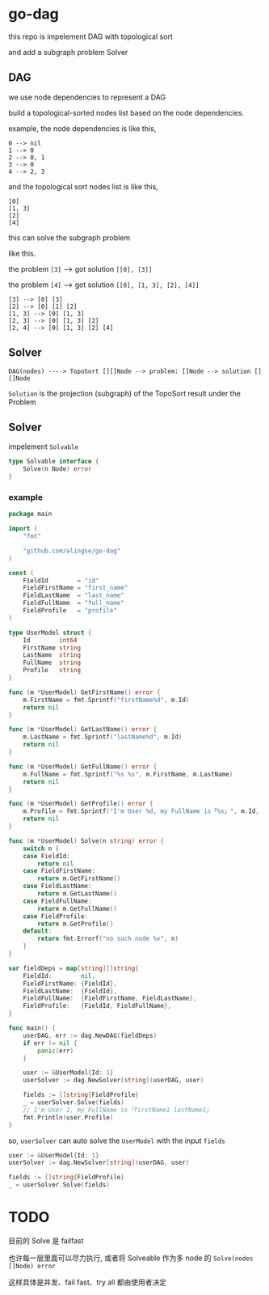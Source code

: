 # go-dag

this repo is impelement DAG with topological sort

and add a subgraph problem Solver

## DAG

we use node dependencies to represent a DAG

build a topological-sorted nodes list based on the node dependencies.

example, the node dependencies is like this,
```
0 --> nil
1 --> 0
2 --> 0, 1
3 --> 0
4 --> 2, 3
```
and the topological sort nodes list is like this,

```
[0]
[1, 3]
[2]
[4]
```

this can solve the subgraph problem

like this.

the problem `[3]` --> got solution `[[0], [3]]`

the problem `[4]` --> got solution `[[0], [1, 3], [2], [4]]`

```
[3] --> [0] [3]
[2] --> [0] [1] [2]
[1, 3] --> [0] [1, 3]
[2, 3] --> [0] [1, 3] [2]
[2, 4] --> [0] [1, 3] [2] [4]
```

## Solver

`DAG(nodes) ----> TopoSort [][]Node --> problem: []Node --> solution [][]Node `

`Solution` is the projection (subgraph) of the TopoSort result under the Problem


## Solver

impelement `Solvable`

```go
type Solvable interface {
	Solve(n Node) error
}
```

### example

```go
package main

import (
	"fmt"

	"github.com/alingse/go-dag"
)

const (
	FieldId        = "id"
	FieldFirstName = "first_name"
	FieldLastName  = "last_name"
	FieldFullName  = "full_name"
	FieldProfile   = "profile"
)

type UserModel struct {
	Id        int64
	FirstName string
	LastName  string
	FullName  string
	Profile   string
}

func (m *UserModel) GetFirstName() error {
	m.FirstName = fmt.Sprintf("firstName%d", m.Id)
	return nil
}

func (m *UserModel) GetLastName() error {
	m.LastName = fmt.Sprintf("lastName%d", m.Id)
	return nil
}

func (m *UserModel) GetFullName() error {
	m.FullName = fmt.Sprintf("%s %s", m.FirstName, m.LastName)
	return nil
}

func (m *UserModel) GetProfile() error {
	m.Profile = fmt.Sprintf("I'm User %d, my FullName is「%s」", m.Id, m.FullName)
	return nil
}

func (m *UserModel) Solve(n string) error {
	switch n {
	case FieldId:
		return nil
	case FieldFirstName:
		return m.GetFirstName()
	case FieldLastName:
		return m.GetLastName()
	case FieldFullName:
		return m.GetFullName()
	case FieldProfile:
		return m.GetProfile()
	default:
		return fmt.Errorf("no such node %v", n)
	}
}

var fieldDeps = map[string][]string{
	FieldId:        nil,
	FieldFirstName: {FieldId},
	FieldLastName:  {FieldId},
	FieldFullName:  {FieldFirstName, FieldLastName},
	FieldProfile:   {FieldId, FieldFullName},
}

func main() {
	userDAG, err := dag.NewDAG(fieldDeps)
	if err != nil {
		panic(err)
	}

	user := &UserModel{Id: 1}
	userSolver := dag.NewSolver[string](userDAG, user)

	fields := []string{FieldProfile}
	_ = userSolver.Solve(fields)
	// I'm User 1, my FullName is「firstName1 lastName1」
	fmt.Println(user.Profile)
}
```

so, `userSolver` can auto solve the `UserModel` with the input `fields`

```go
user := &UserModel{Id: 1}
userSolver := dag.NewSolver[string](userDAG, user)

fields := []string{FieldProfile}
_ = userSolver.Solve(fields)
```

# TODO

目前的 Solve 是 failfast

也许每一层里面可以尽力执行, 或者将 Solveable 作为多 node 的 `Solve(nodes []Node) error`

这样具体是并发、fail fast、try all 都由使用者决定
